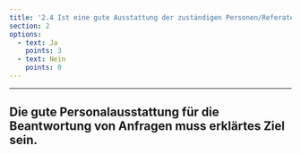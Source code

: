 ```yaml
---
title: '2.4 Ist eine gute Ausstattung der zuständigen Personen/Referate ein erklärtes Ziel?'
section: 2
options:
  - text: Ja
    points: 3
  - text: Nein
    points: 0
---
```

---
## Die gute Personalausstattung für die Beantwortung von Anfragen muss erklärtes Ziel sein.
